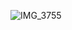 ![IMG_3755](https://github.com/NU-Digital-Cultures/Trout/assets/160641493/45de3ce6-70dc-4c84-8919-ea496e6f80b9)
